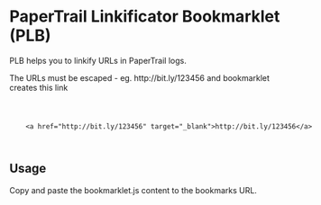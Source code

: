# PaperTrail Linkificator Bookmarklet (PLB)

PLB helps you to linkify URLs in PaperTrail logs.

The URLs must be escaped - eg. http:\/\/bit.ly\/123456 and bookmarklet creates this link

<code>
<xmp>
	<a href="http://bit.ly/123456" target="_blank">http://bit.ly/123456</a>
</xmp>
</code>

## Usage

Copy and paste the bookmarklet.js content to the bookmarks URL.